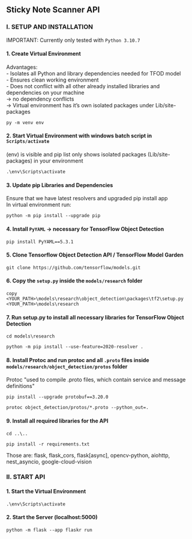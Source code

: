 ## Sticky Note Scanner API

### I. SETUP AND INSTALLATION

IMPORTANT: Currently only tested with `Python 3.10.7`

#### 1.  Create Virtual Environment
Advantages:  
    - Isolates all Python and library dependencies needed for TFOD model  
    - Ensures clean working environment  
    - Does not conflict with all other already installed libraries and dependencies on your machine  
    -> no dependency conflicts  
    -> Virtual environment has it’s own isolated packages under Lib/site-packages  

```
py -m venv env
```

#### 2.  Start Virtual Environment with windows batch script in `Scripts/activate`
(env) is visible and pip list only shows isolated packages (Lib/site-packages) in your environment  

```
.\env\Scripts\activate
```

#### 3.  Update pip Libraries and Dependencies
Ensure that we have latest resolvers and upgraded pip install app  
In virtual environment run:  

```
python -m pip install --upgrade pip
```

#### 4.  Install `PyYAML` -> necessary for TensorFlow Object Detection

```
pip install PyYAML==5.3.1
```

#### 5.  Clone Tensorflow Object Detection API / TensorFlow Model Garden

```
git clone https://github.com/tensorflow/models.git
```

#### 6.  Copy the `setup.py` inside the `models/research` folder 

```
copy <YOUR_PATH>\models\research\object_detection\packages\tf2\setup.py <YOUR_PATH>\models\research
```

#### 7.  Run setup.py to install all necessary libraries for TensorFlow Object Detection

```
cd models\research
```

```
python -m pip install --use-feature=2020-resolver .
``` 

#### 8.  Install Protoc and run protoc and all `.proto` files inside `models/research/object_detection/protos` folder
Protoc "used to compile .proto files, which contain service and message definitions"  

```
pip install --upgrade protobuf==3.20.0
```

```
protoc object_detection/protos/*.proto --python_out=.
```

#### 9.  Install all required libraries for the API

```
cd ..\..
```

```
pip install -r requirements.txt
```   

Those are: flask, flask_cors, flask[async], opencv-python, aiohttp, nest_asyncio, google-cloud-vision
<br>

### II. START API

#### 1. Start the Virtual Environment

```
.\env\Scripts\activate
```

#### 2.  Start the Server (localhost:5000)

```
python -m flask --app flaskr run
```
